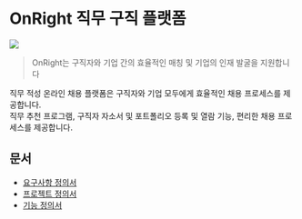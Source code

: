 # OnRight 직무 구직 플랫폼

![](https://i.imgur.com/weP0NGA.png)

> OnRight는 구직자와 기업 간의 효율적인 매칭 및 기업의 인재 발굴을 지원합니다</br>

직무 적성 온라인 채용 플랫폼은 구직자와 기업 모두에게 효율적인 채용 프로세스를 제공합니다.</br>
직무 추천 프로그램, 구직자 자소서 및 포트폴리오 등록 및 열람 기능, 편리한 채용 프로세스를 제공합니다.</br>

## 문서

- [요구사항 정의서](https://github.com/nakyeonko3/devcamp-onboarding-04/blob/main/design/%EC%9A%94%EA%B5%AC%EC%82%AC%ED%95%AD%20%EC%A0%95%EC%9D%98%EC%84%9C.md)
- [프로젝트 정의서](https://github.com/nakyeonko3/devcamp-onboarding-04/blob/main/design/%ED%94%84%EB%A1%9C%EC%A0%9D%ED%8A%B8%20%EC%A0%95%EC%9D%98%EC%84%9C.md)
- [기능 정의서](https://github.com/nakyeonko3/devcamp-onboarding-04/blob/main/design/%EA%B8%B0%EB%8A%A5%20%EC%A0%95%EC%9D%98%EC%84%9C.md)
